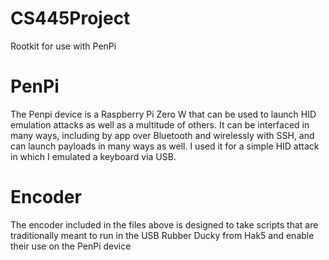 # CS445Project
Rootkit for use with PenPi

# PenPi
The Penpi device is a Raspberry Pi Zero W that can be used to launch HID emulation attacks as well as a multitude of others. It can be interfaced in many ways, including by app over Bluetooth and wirelessly with SSH, and can launch payloads in many ways as well. I used it for a simple HID attack in which I emulated a keyboard via USB.

# Encoder
The encoder included in the files above is designed to take scripts that are traditionally meant to run in the USB Rubber Ducky from Hak5 and enable their use on the PenPi device



